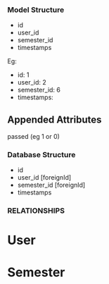 ### Model Structure

- id
- user_id
- semester_id
- timestamps


Eg:
- id: 1
- user_id: 2
- semester_id: 6
- timestamps: 


## Appended Attributes
passed (eg 1 or 0)
    

### Database Structure
- id
- user_id [foreignId]
- semester_id [foreignId]
- timestamps


### RELATIONSHIPS
# User

# Semester





<!-- 
This would be used for users to switch between the defaul year to a custom year
 -->





